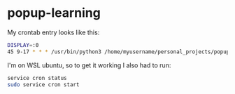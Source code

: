 # popup-learning

My crontab entry looks like this:
```bash
DISPLAY=:0
45 9-17 * * * /usr/bin/python3 /home/myusername/personal_projects/popup-learning/main.py
```

I'm on WSL ubuntu, so to get it working I also had to run:
```bash
service cron status
sudo service cron start
```
